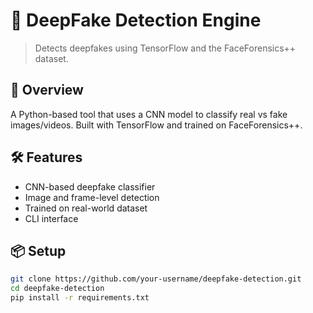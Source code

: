 # 🧠 DeepFake Detection Engine

> Detects deepfakes using TensorFlow and the FaceForensics++ dataset.

## 🚀 Overview

A Python-based tool that uses a CNN model to classify real vs fake images/videos. Built with TensorFlow and trained on FaceForensics++.

## 🛠 Features

- CNN-based deepfake classifier
- Image and frame-level detection
- Trained on real-world dataset
- CLI interface

## 📦 Setup

```bash
git clone https://github.com/your-username/deepfake-detection.git
cd deepfake-detection
pip install -r requirements.txt
